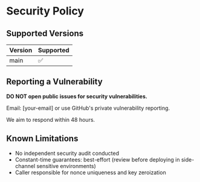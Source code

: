 # Security Policy

## Supported Versions

| Version | Supported          |
| ------- | ------------------ |
| main    | :white_check_mark: |

## Reporting a Vulnerability

**DO NOT open public issues for security vulnerabilities.**

Email: [your-email] or use GitHub's private vulnerability reporting.

We aim to respond within 48 hours.

## Known Limitations

- No independent security audit conducted
- Constant-time guarantees: best-effort (review before deploying in side-channel sensitive environments)
- Caller responsible for nonce uniqueness and key zeroization

